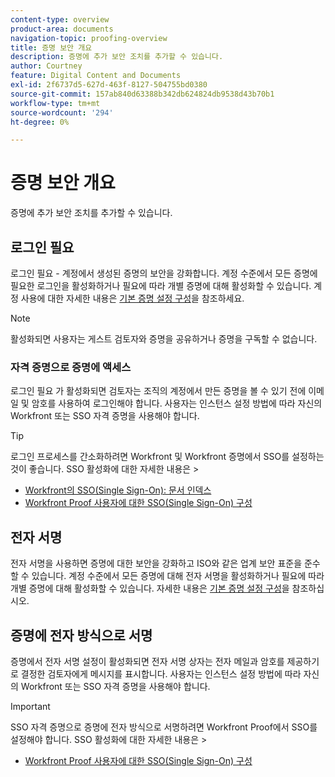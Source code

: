```yaml
---
content-type: overview
product-area: documents
navigation-topic: proofing-overview
title: 증명 보안 개요
description: 증명에 추가 보안 조치를 추가할 수 있습니다.
author: Courtney
feature: Digital Content and Documents
exl-id: 2f6737d5-627d-463f-8127-504755bd0380
source-git-commit: 157ab840d63388b342db624824db9538d43b70b1
workflow-type: tm+mt
source-wordcount: '294'
ht-degree: 0%

---
```


# 증명 보안 개요

증명에 추가 보안 조치를 추가할 수 있습니다.

## 로그인 필요

로그인 필요 - 계정에서 생성된 증명의 보안을 강화합니다. 계정 수준에서 모든 증명에 필요한 로그인을 활성화하거나 필요에 따라 개별 증명에 대해 활성화할 수 있습니다. 계정 사용에 대한 자세한 내용은 [기본 증명 설정 구성](/help/quicksilver/administration-and-setup/manage-workfront/configure-proofing/configure-default-proof-settings.md)을 참조하세요.

>[!NOTE]
>
>활성화되면 사용자는 게스트 검토자와 증명을 공유하거나 증명을 구독할 수 없습니다.

### 자격 증명으로 증명에 액세스

로그인 필요 가 활성화되면 검토자는 조직의 계정에서 만든 증명을 볼 수 있기 전에 이메일 및 암호를 사용하여 로그인해야 합니다. 사용자는 인스턴스 설정 방법에 따라 자신의 Workfront 또는 SSO 자격 증명을 사용해야 합니다.

>[!TIP]
>
>로그인 프로세스를 간소화하려면 Workfront 및 Workfront 증명에서 SSO를 설정하는 것이 좋습니다. SSO 활성화에 대한 자세한 내용은 >
>* [Workfront의 SSO(Single Sign-On): 문서 인덱스](../../../administration-and-setup/add-users/single-sign-on/single-sign-on.md)
>* [Workfront Proof 사용자에 대한 SSO(Single Sign-On) 구성](../../../workfront-proof/wp-acct-admin/account-settings/configure-sso-for-wp-users.md)
>

## 전자 서명

전자 서명을 사용하면 증명에 대한 보안을 강화하고 ISO와 같은 업계 보안 표준을 준수할 수 있습니다. 계정 수준에서 모든 증명에 대해 전자 서명을 활성화하거나 필요에 따라 개별 증명에 대해 활성화할 수 있습니다. 자세한 내용은 [기본 증명 설정 구성](/help/quicksilver/administration-and-setup/manage-workfront/configure-proofing/configure-default-proof-settings.md)을 참조하십시오.

## 증명에 전자 방식으로 서명

증명에서 전자 서명 설정이 활성화되면 전자 서명 상자는 전자 메일과 암호를 제공하기로 결정한 검토자에게 메시지를 표시합니다. 사용자는 인스턴스 설정 방법에 따라 자신의 Workfront 또는 SSO 자격 증명을 사용해야 합니다.

>[!IMPORTANT]
>
>SSO 자격 증명으로 증명에 전자 방식으로 서명하려면 Workfront Proof에서 SSO를 설정해야 합니다. SSO 활성화에 대한 자세한 내용은 >
>* [Workfront Proof 사용자에 대한 SSO(Single Sign-On) 구성](../../../workfront-proof/wp-acct-admin/account-settings/configure-sso-for-wp-users.md)
>
